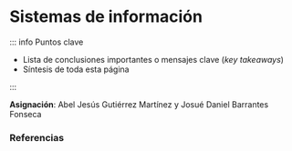 # Sistemas de información

::: info Puntos clave

- Lista de conclusiones importantes o mensajes clave (_key takeaways_)
- Síntesis de toda esta página

:::

**Asignación**: Abel Jesús Gutiérrez Martínez y Josué Daniel Barrantes Fonseca

### Referencias

<Citation citekey="macedo2021real" />
<Citation citekey="abarca2024system" />
